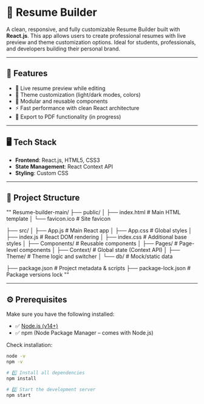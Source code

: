 # 📝 Resume Builder

A clean, responsive, and fully customizable Resume Builder built with **React.js**. This app allows users to create professional resumes with live preview and theme customization options. Ideal for students, professionals, and developers building their personal brand.

---

## 🚀 Features

- 📄 Live resume preview while editing  
- 🎨 Theme customization (light/dark modes, colors)  
- 🧩 Modular and reusable components  
- ⚡ Fast performance with clean React architecture  
- 💾 Export to PDF functionality (in progress)

---

## 🖥️ Tech Stack

- **Frontend**: React.js, HTML5, CSS3  
- **State Management**: React Context API  
- **Styling**: Custom CSS  

---

## 📁 Project Structure
""
Resume-builder-main/
├── public/
│ ├── index.html # Main HTML template
│ └── favicon.ico # Site favicon

├── src/
│ ├── App.js # Main React app
│ ├── App.css # Global styles
│ ├── index.js # React DOM rendering
│ ├── index.css # Additional base styles
│ ├── Components/ # Reusable components
│ ├── Pages/ # Page-level components
│ ├── Context/ # Global state (Context API)
│ ├── Theme/ # Theme logic and switcher
│ └── db/ # Mock/static data

├── package.json # Project metadata & scripts
├── package-lock.json # Package versions lock
""


---

## ⚙️ Prerequisites

Make sure you have the following installed:

- ✅ [Node.js (v14+)](https://nodejs.org/)
- ✅ npm (Node Package Manager – comes with Node.js)

Check installation:

```bash
node -v
npm -v

# 1️⃣ Install all dependencies
npm install

# 2️⃣ Start the development server
npm start
